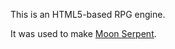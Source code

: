 This is an HTML5-based RPG engine.

It was used to make [Moon Serpent][].

[Moon Serpent]: http://studioxia.com/moonserpent/
